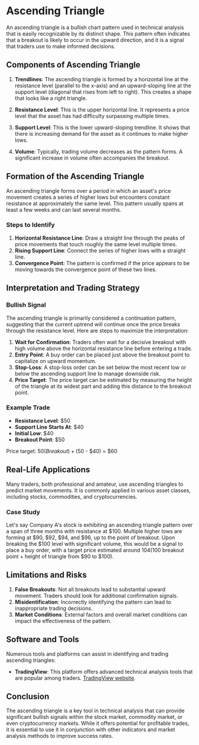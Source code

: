 # Ascending Triangle

An ascending triangle is a bullish chart pattern used in technical analysis that is easily recognizable by its distinct shape. This pattern often indicates that a breakout is likely to occur in the upward direction, and it is a signal that traders use to make informed decisions. 

## Components of Ascending Triangle

1. **Trendlines**: The ascending triangle is formed by a horizontal line at the resistance level (parallel to the x-axis) and an upward-sloping line at the support level (diagonal that rises from left to right). This creates a shape that looks like a right triangle.

2. **Resistance Level**: This is the upper horizontal line. It represents a price level that the asset has had difficulty surpassing multiple times.

3. **Support Level**: This is the lower upward-sloping trendline. It shows that there is increasing demand for the asset as it continues to make higher lows.

4. **Volume**: Typically, trading volume decreases as the pattern forms. A significant increase in volume often accompanies the breakout.

## Formation of the Ascending Triangle

An ascending triangle forms over a period in which an asset's price movement creates a series of higher lows but encounters constant resistance at approximately the same level. This pattern usually spans at least a few weeks and can last several months.

### Steps to Identify

1. **Horizontal Resistance Line**: Draw a straight line through the peaks of price movements that touch roughly the same level multiple times.
2. **Rising Support Line**: Connect the series of higher lows with a straight line.
3. **Convergence Point**: The pattern is confirmed if the price appears to be moving towards the convergence point of these two lines.

## Interpretation and Trading Strategy

### Bullish Signal

The ascending triangle is primarily considered a continuation pattern, suggesting that the current uptrend will continue once the price breaks through the resistance level. Here are steps to maximize the interpretation:

1. **Wait for Confirmation**: Traders often wait for a decisive breakout with high volume above the horizontal resistance line before entering a trade.
2. **Entry Point**: A buy order can be placed just above the breakout point to capitalize on upward momentum.
3. **Stop-Loss**: A stop-loss order can be set below the most recent low or below the ascending support line to manage downside risk.
4. **Price Target**: The price target can be estimated by measuring the height of the triangle at its widest part and adding this distance to the breakout point.

### Example Trade

- **Resistance Level**: $50
- **Support Line Starts At**: $40
- **Initial Low**: $40
- **Breakout Point**: $50

Price target: $50 (Breakout) + ($50 - $40) = $60

## Real-Life Applications

Many traders, both professional and amateur, use ascending triangles to predict market movements. It is commonly applied in various asset classes, including stocks, commodities, and cryptocurrencies.

### Case Study

Let's say Company A's stock is exhibiting an ascending triangle pattern over a span of three months with resistance at $100. Multiple higher lows are forming at $90, $92, $94, and $96, up to the point of breakout. Upon breaking the $100 level with significant volume, this would be a signal to place a buy order, with a target price estimated around $104 ($100 breakout point + height of triangle from $90 to $100).

## Limitations and Risks

1. **False Breakouts**: Not all breakouts lead to substantial upward movement. Traders should look for additional confirmation signals.
2. **Misidentification**: Incorrectly identifying the pattern can lead to inappropriate trading decisions.
3. **Market Conditions**: External factors and overall market conditions can impact the effectiveness of the pattern.

## Software and Tools

Numerous tools and platforms can assist in identifying and trading ascending triangles:

- **TradingView**: This platform offers advanced technical analysis tools that are popular among traders. [TradingView website](https://www.tradingview.com/).

## Conclusion

The ascending triangle is a key tool in technical analysis that can provide significant bullish signals within the stock market, commodity market, or even cryptocurrency markets. While it offers potential for profitable trades, it is essential to use it in conjunction with other indicators and market analysis methods to improve success rates.